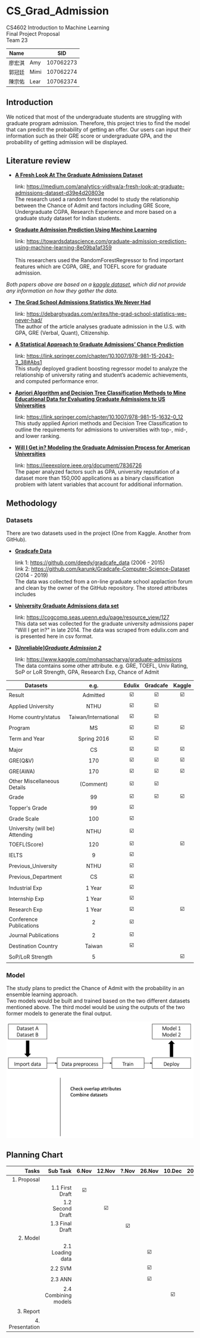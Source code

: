 # CS_Grad_Admission
CS4602 Introduction to Machine Learning <br>
Final Project Proposal <br>
Team 23 <br>

| Name   	|      	| SID       	|
|--------	|------	|-----------	|
| 廖宏淇 	| Amy  	| 107062273 	|
| 郭冠廷 	| Mimi 	| 107062274 	|
| 陳宗佑 	| Lear 	| 107062374 	|




## Introduction

  We noticed that most of the undergraduate students are struggling with graduate program admission. Therefore, this project tries to find the model that can predict the probability of getting an offer. Our users can input their information such as their GRE score or undergraduate GPA, and the probability of getting admission will be displayed.

## Literature review
- **[A Fresh Look At The Graduate Admissions Dataset](https://medium.com/analytics-vidhya/a-fresh-look-at-graduate-admissions-dataset-d39e4d20803e)**
  
  link: https://medium.com/analytics-vidhya/a-fresh-look-at-graduate-admissions-dataset-d39e4d20803e <br>
  The research used a random forest model to study the relationship between the Chance of Admit and factors including GRE Score, Undergraduate CGPA, Research Experience and more based on a graduate study dataset for Indian students. 
  
  
- **[Graduate Admission Prediction Using Machine Learning](https://towardsdatascience.com/graduate-admission-prediction-using-machine-learning-8e09ba1af359)**
  
  link: https://towardsdatascience.com/graduate-admission-prediction-using-machine-learning-8e09ba1af359 <br>  
  This researchers used the RandomForestRegressor to find important features which are CGPA, GRE, and TOEFL score for graduate admission. 

_Both papers above are based on a [kaggle dataset](https://www.kaggle.com/mohansacharya/graduate-admissions), which did not provide any information on how they gather the data._
  
  
- **[The Grad School Admissions Statistics We Never Had](https://debarghyadas.com/writes/the-grad-school-statistics-we-never-had/)** 
  
  link: https://debarghyadas.com/writes/the-grad-school-statistics-we-never-had/ <br>
  The author of the article analyses graduate admission in the U.S. with GPA, GRE (Verbal, Quant), Citizenship.
  
  
- **[A Statistical Approach to Graduate Admissions’ Chance Prediction](https://link.springer.com/chapter/10.1007/978-981-15-2043-3_38#Abs1)**

  link: https://link.springer.com/chapter/10.1007/978-981-15-2043-3_38#Abs1 <br>
  This study deployed gradient boosting regressor model to analyze the relationship of university rating and student’s academic achievements, and computed performance error.
  
  
- **[Apriori Algorithm and Decision Tree Classification Methods to Mine Educational Data for Evaluating Graduate Admissions to US Universities](https://link.springer.com/chapter/10.1007/978-981-15-1632-0_12)**

  link: https://link.springer.com/chapter/10.1007/978-981-15-1632-0_12 <br>
  This study applied Apriori methods and Decision Tree Classification to outline the requirements for admissions to universities with top-, mid-, and lower ranking.
  
  
- **[Will I Get in? Modeling the Graduate Admission Process for American Universities](https://ieeexplore.ieee.org/document/7836726)** 

  link: https://ieeexplore.ieee.org/document/7836726 <br>
  The paper analyzed factors such as GPA, university reputation of a dataset more than 150,000 applications as a binary classification problem with latent variables that account for additional information. 


## Methodology

### Datasets

  There are two datasets used in the project (One from Kaggle. Another from GitHub).
  
- **[Gradcafe Data](https://github.com/deedy/gradcafe_data)**

  link 1: https://github.com/deedy/gradcafe_data (2006 - 2015) <br>
  link 2: https://github.com/karunk/Gradcafe-Computer-Science-Dataset (2014 - 2019) <br>
  The data was collected from a on-line graduate school applaction forum and clean by the owner of the GitHub repository.
  The stored attributes includes 


- **[University Graduate Admissions data set](https://cogcomp.seas.upenn.edu/page/resource_view/127)**

  link: https://cogcomp.seas.upenn.edu/page/resource_view/127 <br>
  This data set was collected for the graduate university admissions paper "Will I get in?" in late 2014. The data was scraped from edulix.com and is     presented here in csv format.


- **[\[Unreliable\]_Graduate Admission 2_](https://www.kaggle.com/mohansacharya/graduate-admissions)**

  link: https://www.kaggle.com/mohansacharya/graduate-admissions <br>
  The data comtains some other attribute. e.g. GRE, TOEFL, Univ Rating, SoP or LoR Strength, GPA, Research Exp, Chance of Admit
  

| Datasets                       	|         e.g.         	| Edulix 	| Gradcafe 	| Kaggle 	|
|--------------------------------	|:--------------------:	|:------:	|:--------:	|:------:	|
| Result                         	|       Admitted       	|    ☑️   	|     ☑️    	|    ☑️   	|
| Applied University             	|         NTHU         	|    ☑️   	|     ☑️    	|        	|
| Home country/status            	| Taiwan/International 	|    ☑️   	|     ☑️    	|        	|
| Program                        	|          MS          	|    ☑️   	|     ☑️    	|    ☑️   	|
| Term and Year                  	|      Spring 2016     	|    ☑️   	|     ☑️    	|        	|
| Major                          	|          CS          	|    ☑️   	|     ☑️    	|    ☑️   	|
| GRE(Q&V)                       	|          170         	|    ☑️   	|     ☑️    	|    ☑️   	|
| GRE(AWA)                       	|          170         	|    ☑️   	|     ☑️    	|    ☑️   	|
| Other Miscellaneous Details    	|       (Comment)      	|    ☑️   	|     ☑️     	|        	|
| Grade                          	|          99          	|    ☑️   	|     ☑️    	|    ☑️   	|
| Topper's Grade                 	|          99          	|    ☑️   	|          	|        	|
| Grade Scale                    	|          100         	|    ☑️   	|          	|        	|
| University (will be) Attending 	|         NTHU         	|    ☑️   	|          	|        	|
| TOEFL(Score)                   	|          120         	|    ☑️   	|          	|    ☑️   	|
| IELTS                          	|           9          	|    ☑️   	|          	|        	|
| Previous_University            	|         NTHU         	|    ☑️   	|          	|        	|
| Previous_Department            	|          CS          	|    ☑️   	|          	|        	|
| Industrial Exp                 	|        1 Year        	|    ☑️   	|          	|        	|
| Internship Exp                 	|        1 Year        	|    ☑️   	|          	|        	|
| Research Exp                   	|        1 Year        	|    ☑️   	|          	|    ☑️   	|
| Conference Publications        	|           2          	|    ☑️   	|          	|        	|
| Journal Publications           	|           2          	|    ☑️   	|          	|        	|
| Destination Country            	|        Taiwan        	|    ☑️   	|          	|        	|
| SoP/LoR Strength               	|           5          	|        	|          	|    ☑️   	|

### Model <br>
  The study plans to predict the Chance of Admit with the probability in an ensemble learning approach. <br>
  Two models would be built and trained based on the two different datasets mentioned above. The third model would be using the outputs of the two former models to generate the final output. 

  ![model](./figure/model.png?raw=true)

## Planning Chart

|           Tasks 	|             Sub Task 	| 6.Nov 	| 12.Nov 	| ?.Nov 	| 26.Nov 	| 10.Dec 	| 20.Dec 	| 10.Jan 	|
|----------------:	|---------------------:	|:-----:	|:------:	|:-----:	|:------:	|:------:	|:------:	|:------:	|
|     1. Proposal 	|                      	|       	|        	|       	|        	|        	|        	|        	|
|                 	|      1.1 First Draft 	|   ☑️   	|        	|       	|        	|        	|        	|        	|
|                 	|     1.2 Second Draft 	|       	|    ☑️   	|       	|        	|        	|        	|        	|
|                 	|      1.3 Final Draft 	|       	|        	|   ☑️   	|        	|        	|        	|        	|
|        2. Model 	|                      	|       	|        	|       	|        	|        	|        	|        	|
|                 	|     2.1 Loading data 	|       	|        	|       	|    ☑️   	|        	|        	|        	|
|                 	|              2.2 SVM 	|       	|        	|       	|    ☑️   	|        	|        	|        	|
|                 	|              2.3 ANN 	|       	|        	|       	|    ☑️   	|        	|        	|        	|
|                 	| 2.4 Combining models 	|       	|        	|       	|        	|    ☑️   	|        	|        	|
|       3. Report 	|                      	|       	|        	|       	|        	|        	|    ☑️   	|        	|
| 4. Presentation 	|                      	|       	|        	|       	|        	|        	|        	|    ☑️   	|
